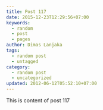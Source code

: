 ```yaml
---
title: Post 117
date: 2015-12-23T12:29:56+07:00
keywords:
  - random
  - post
  - pages
author: Dimas Lanjaka
tags:
  - random post
  - untagged
category:
  - random post
  - uncategorized
updated: 2012-06-12T05:52:10+07:00
---
```

This is content of post 117